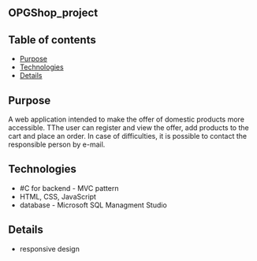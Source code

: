 ## OPGShop_project

## Table of contents
* [Purpose](#purpose)
* [Technologies](#technologies)
* [Details](#details)


## Purpose
A web application intended to make the offer of domestic products more accessible. TThe user can register and view the offer, add products to the cart and place an order. In case of difficulties, it is possible to contact the responsible person by e-mail.

	
## Technologies
* #C for backend - MVC pattern
* HTML, CSS, JavaScript
* database - Microsoft SQL Managment Studio


## Details
* responsive design




